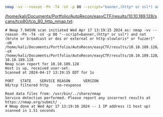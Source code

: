 ```bash
nmap -vv --reason -Pn -T4 -sV -p 80 --script="banner,(http* or ssl*) and not (brute or broadcast or dos or external or http-slowloris* or fuzzer)" -oN "/home/kali/Documents/Portfolio/AutoRecon/easyCTF/results/10.10.189.128/scans/tcp80/tcp_80_http_nmap.txt" -oX "/home/kali/Documents/Portfolio/AutoRecon/easyCTF/results/10.10.189.128/scans/tcp80/xml/tcp_80_http_nmap.xml" 10.10.189.128
```

[/home/kali/Documents/Portfolio/AutoRecon/easyCTF/results/10.10.189.128/scans/tcp80/tcp_80_http_nmap.txt](file:///home/kali/Documents/Portfolio/AutoRecon/easyCTF/results/10.10.189.128/scans/tcp80/tcp_80_http_nmap.txt):

```
# Nmap 7.94SVN scan initiated Wed Apr 17 13:19:15 2024 as: nmap -vv --reason -Pn -T4 -sV -p 80 "--script=banner,(http* or ssl*) and not (brute or broadcast or dos or external or http-slowloris* or fuzzer)" -oN /home/kali/Documents/Portfolio/AutoRecon/easyCTF/results/10.10.189.128/scans/tcp80/tcp_80_http_nmap.txt -oX /home/kali/Documents/Portfolio/AutoRecon/easyCTF/results/10.10.189.128/scans/tcp80/xml/tcp_80_http_nmap.xml 10.10.189.128
Nmap scan report for 10.10.189.128
Host is up, received user-set.
Scanned at 2024-04-17 13:19:15 EDT for 1s

PORT   STATE    SERVICE REASON      VERSION
80/tcp filtered http    no-response

Read data files from: /usr/bin/../share/nmap
Service detection performed. Please report any incorrect results at https://nmap.org/submit/ .
# Nmap done at Wed Apr 17 13:19:16 2024 -- 1 IP address (1 host up) scanned in 1.51 seconds

```

